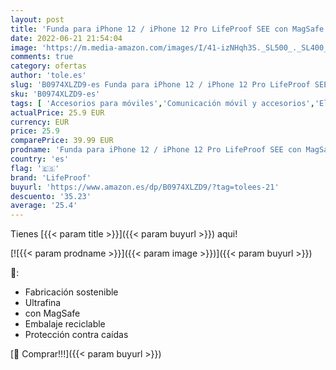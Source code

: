 ```yaml
---
layout: post
title: 'Funda para iPhone 12 / iPhone 12 Pro LifeProof SEE con MagSafe  resistente a golpes y caídas hasta 2 Metros  Ultra-Fina Funda Protectora Fina  Fabricada de Manera Sostenible  Verde'
date: 2022-06-21 21:54:04
image: 'https://m.media-amazon.com/images/I/41-izNHqh3S._SL500_._SL400_.jpg'
comments: true
category: ofertas
author: 'tole.es'
slug: 'B0974XLZD9-es Funda para iPhone 12 / iPhone 12 Pro LifeProof SEE con...'
sku: 'B0974XLZD9-es'
tags: [ 'Accesorios para móviles','Comunicación móvil y accesorios','Electrónica','Fundas y carcasas para teléfonos móviles','iphone','lifeproof','🇪🇸', ]
actualPrice: 25.9 EUR
currency: EUR
price: 25.9
comparePrice: 39.99 EUR
prodname: 'Funda para iPhone 12 / iPhone 12 Pro LifeProof SEE con MagSafe  resistente a golpes y caídas hasta 2 Metros  Ultra-Fina Funda Protectora Fina  Fabricada de Manera Sostenible  Verde'
country: 'es'
flag: '🇪🇸'
brand: 'LifeProof'
buyurl: 'https://www.amazon.es/dp/B0974XLZD9/?tag=tolees-21'
descuento: '35.23'
average: '25.4'
---
```


Tienes [{{< param title >}}]({{< param buyurl >}}) aqui!

[![{{< param prodname >}}]({{< param image >}})]({{< param buyurl >}})

🔎:

- Fabricación sostenible
- Ultrafina
- con MagSafe
- Embalaje reciclable
- Protección contra caídas

[🛒 Comprar!!!]({{< param buyurl >}})
